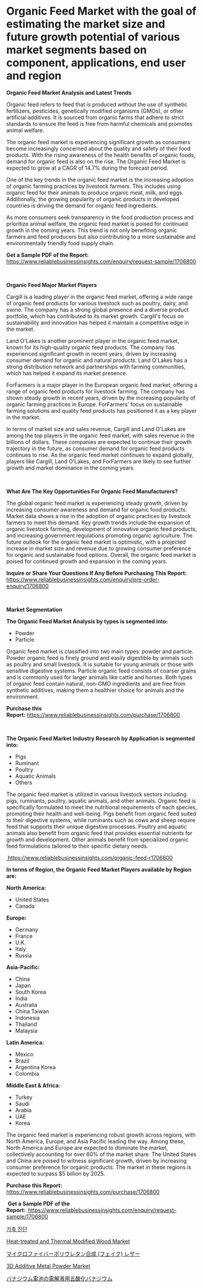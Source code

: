 <p><h1>Organic Feed Market with the goal of estimating the market size and future growth potential of various market segments based on component, applications, end user and region</h1></p><p><strong>Organic Feed Market Analysis and Latest Trends</strong></p>
<p><p>Organic feed refers to feed that is produced without the use of synthetic fertilizers, pesticides, genetically modified organisms (GMOs), or other artificial additives. It is sourced from organic farms that adhere to strict standards to ensure the feed is free from harmful chemicals and promotes animal welfare.</p><p>The organic feed market is experiencing significant growth as consumers become increasingly concerned about the quality and safety of their food products. With the rising awareness of the health benefits of organic foods, demand for organic feed is also on the rise. The Organic Feed Market is expected to grow at a CAGR of 14.7% during the forecast period.</p><p>One of the key trends in the organic feed market is the increasing adoption of organic farming practices by livestock farmers. This includes using organic feed for their animals to produce organic meat, milk, and eggs. Additionally, the growing popularity of organic products in developed countries is driving the demand for organic feed ingredients.</p><p>As more consumers seek transparency in the food production process and prioritize animal welfare, the organic feed market is poised for continued growth in the coming years. This trend is not only benefiting organic farmers and feed producers but also contributing to a more sustainable and environmentally friendly food supply chain.</p></p>
<p><strong>Get a Sample PDF of the Report:&nbsp;</strong> <a href="https://www.reliablebusinessinsights.com/enquiry/request-sample/1706800">https://www.reliablebusinessinsights.com/enquiry/request-sample/1706800</a></p>
<p>&nbsp;</p>
<p><strong>Organic Feed Major Market Players</strong></p>
<p><p>Cargill is a leading player in the organic feed market, offering a wide range of organic feed products for various livestock such as poultry, dairy, and swine. The company has a strong global presence and a diverse product portfolio, which has contributed to its market growth. Cargill's focus on sustainability and innovation has helped it maintain a competitive edge in the market.</p><p>Land O'Lakes is another prominent player in the organic feed market, known for its high-quality organic feed products. The company has experienced significant growth in recent years, driven by increasing consumer demand for organic and natural products. Land O'Lakes has a strong distribution network and partnerships with farming communities, which has helped it expand its market presence.</p><p>ForFarmers is a major player in the European organic feed market, offering a range of organic feed products for livestock farming. The company has shown steady growth in recent years, driven by the increasing popularity of organic farming practices in Europe. ForFarmers' focus on sustainable farming solutions and quality feed products has positioned it as a key player in the market.</p><p>In terms of market size and sales revenue, Cargill and Land O'Lakes are among the top players in the organic feed market, with sales revenue in the billions of dollars. These companies are expected to continue their growth trajectory in the future, as consumer demand for organic feed products continues to rise. As the organic feed market continues to expand globally, players like Cargill, Land O'Lakes, and ForFarmers are likely to see further growth and market dominance in the coming years.</p></p>
<p>&nbsp;</p>
<p><strong>What Are The Key Opportunities For Organic Feed Manufacturers?</strong></p>
<p><p>The global organic feed market is experiencing steady growth, driven by increasing consumer awareness and demand for organic food products. Market data shows a rise in the adoption of organic practices by livestock farmers to meet this demand. Key growth trends include the expansion of organic livestock farming, development of innovative organic feed products, and increasing government regulations promoting organic agriculture. The future outlook for the organic feed market is optimistic, with a projected increase in market size and revenue due to growing consumer preference for organic and sustainable food options. Overall, the organic feed market is poised for continued growth and expansion in the coming years.</p></p>
<p><strong>Inquire or Share Your Questions If Any Before Purchasing This Report:</strong> <a href="https://www.reliablebusinessinsights.com/enquiry/pre-order-enquiry/1706800">https://www.reliablebusinessinsights.com/enquiry/pre-order-enquiry/1706800</a></p>
<p>&nbsp;</p>
<p><strong>Market Segmentation</strong></p>
<p><strong>The Organic Feed Market Analysis by types is segmented into:</strong></p>
<p><ul><li>Powder</li><li>Particle</li></ul></p>
<p><p>Organic feed market is classified into two main types: powder and particle. Powder organic feed is finely ground and easily digestible by animals such as poultry and small livestock. It is suitable for young animals or those with sensitive digestive systems. Particle organic feed consists of coarser grains and is commonly used for larger animals like cattle and horses. Both types of organic feed contain natural, non-GMO ingredients and are free from synthetic additives, making them a healthier choice for animals and the environment.</p></p>
<p><strong>Purchase this Report:&nbsp;</strong><a href="https://www.reliablebusinessinsights.com/purchase/1706800">https://www.reliablebusinessinsights.com/purchase/1706800</a></p>
<p>&nbsp;</p>
<p><strong>The Organic Feed Market Industry Research by Application is segmented into:</strong></p>
<p><ul><li>Pigs</li><li>Ruminant</li><li>Poultry</li><li>Aquatic Animals</li><li>Others</li></ul></p>
<p><p>The organic feed market is utilized in various livestock sectors including pigs, ruminants, poultry, aquatic animals, and other animals. Organic feed is specifically formulated to meet the nutritional requirements of each species, promoting their health and well-being. Pigs benefit from organic feed suited to their digestive systems, while ruminants such as cows and sheep require feed that supports their unique digestive processes. Poultry and aquatic animals also benefit from organic feed that provides essential nutrients for growth and development. Other animals benefit from specialized organic feed formulations tailored to their specific dietary needs.</p></p>
<p><a href="https://www.reliablebusinessinsights.com/organic-feed-r1706800">&nbsp;https://www.reliablebusinessinsights.com/organic-feed-r1706800</a></p>
<p><strong>In terms of Region, the Organic Feed Market Players available by Region are:</strong></p>
<p>
    <p> <strong> North America: </strong>
        <ul>
            <li>United States</li>
            <li>Canada</li>
        </ul>
        </p> 
    <p> <strong> Europe: </strong>
        <ul>
            <li>Germany</li>
            <li>France</li>
            <li>U.K.</li>
            <li>Italy</li>
            <li>Russia</li>
        </ul>
        </p> 
    <p> <strong> Asia-Pacific: </strong>
        <ul>
            <li>China</li>
            <li>Japan</li>
            <li>South Korea</li>
            <li>India</li>
            <li>Australia</li>
            <li>China Taiwan</li>
            <li>Indonesia</li>
            <li>Thailand</li>
            <li>Malaysia</li>
        </ul>
        </p> 
    <p> <strong> Latin America: </strong>
        <ul>
            <li>Mexico</li>
            <li>Brazil</li>
            <li>Argentina Korea</li>
            <li>Colombia</li>
        </ul>
        </p> 
    <p> <strong> Middle East & Africa: </strong>
        <ul>
            <li>Turkey</li>
            <li>Saudi</li>
            <li>Arabia</li>
            <li>UAE</li>
            <li>Korea</li>
        </ul>
    </p>
    </p>
<p><p>The organic feed market is experiencing robust growth across regions, with North America, Europe, and Asia Pacific leading the way. Among these, North America and Europe are expected to dominate the market, collectively accounting for over 60% of the market share. The United States and China are poised to witness significant growth, driven by increasing consumer preference for organic products. The market in these regions is expected to surpass $5 billion by 2025.</p></p>
<p><strong>Purchase this Report: </strong><a href="https://www.reliablebusinessinsights.com/purchase/1706800">https://www.reliablebusinessinsights.com/purchase/1706800</a></p>
<p>&nbsp;<strong>Get a Sample PDF of the Report:&nbsp;&nbsp;</strong><a href="https://www.reliablebusinessinsights.com/enquiry/request-sample/1706800">https://www.reliablebusinessinsights.com/enquiry/request-sample/1706800</a></p>
<p><strong></strong></p>
<p><p><a href="https://github.com/Penelolack456456/Market-Research-Report-List-2/blob/main/1608565126641.md">가축 진단</a></p><p><a href="https://github.com/Sinjinluong3e0awx2m195k76/Market-Research-Report-List-2/blob/main/heat-treated-and-thermal-modified-wood-market.md">Heat-treated and Thermal Modified Wood Market</a></p><p><a href="https://github.com/xemfu2379520/Market-Research-Report-List-2/blob/main/3746023119363.md">マイクロファイバーポリウレタン合成 (フェイク) レザー</a></p><p><a href="https://github.com/shotows/Market-Research-Report-List-3/blob/main/3d-additive-metal-powder-market.md">3D Additive Metal Powder Market</a></p><p><a href="https://github.com/JessKilback/Market-Research-Report-List-1/blob/main/4888404119362.md">バナジウム電池の電解液用五酸化バナジウム</a></p></p>